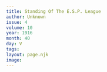 ```yaml
---
title: Standing Of The E.S.P. League
author: Unknown
issue: 4
volume: 10
year: 1916
month: 40
day: V
tags:
layout: page.njk
image:
---
```

